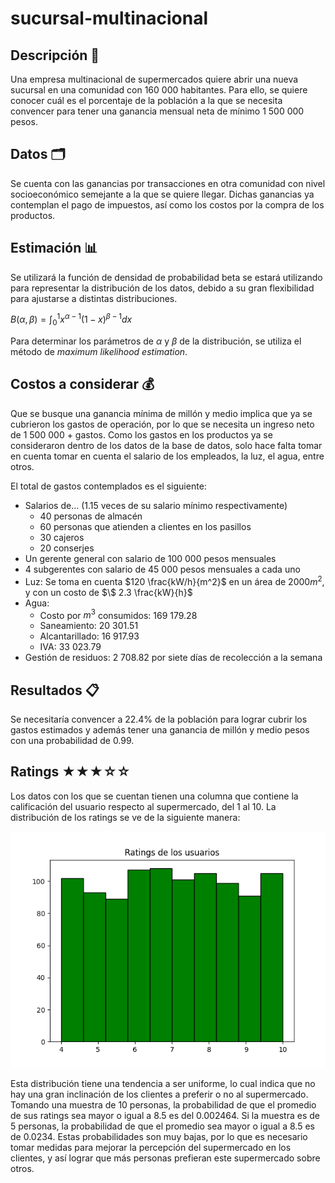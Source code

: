 # sucursal-multinacional

## Descripción 📑

Una empresa multinacional de supermercados quiere abrir una nueva sucursal en una comunidad con 160 000 habitantes. Para ello, se quiere conocer cuál es el porcentaje de la población a la que se necesita convencer para tener una ganancia mensual neta de mínimo 1 500 000 pesos.

## Datos 🗂️

Se cuenta con las ganancias por transacciones en otra comunidad con nivel socioeconómico semejante a la que se quiere llegar. Dichas ganancias ya contemplan el pago de impuestos, así como los costos por la compra de los productos.

## Estimación 📊

Se utilizará la función de densidad de probabilidad beta se estará utilizando para representar la distribución de los datos, debido a su gran flexibilidad para ajustarse a distintas distribuciones.

$B(\alpha,\beta) =
\int_0^1 x^{\alpha-1}(1-x)^{\beta-1} dx$

Para determinar los parámetros de $\alpha$ y $\beta$ de la distribución, se utiliza el método de *maximum likelihood estimation*.

## Costos a considerar 💰

Que se busque una ganancia mínima de millón y medio implica que ya se cubrieron los gastos de operación, por lo que se necesita un ingreso neto de 1 500 000 + gastos. Como los gastos en los productos ya se consideraron dentro de los datos de la base de datos, solo hace falta tomar en cuenta tomar en cuenta el salario de los empleados, la luz, el agua, entre otros.

El total de gastos contemplados es el siguiente:

* Salarios de... (1.15 veces de su salario mínimo respectivamente)
    * 40 personas de almacén
    * 60 personas que atienden a clientes en los pasillos
    * 30 cajeros
    * 20 conserjes
* Un gerente general con salario de 100 000 pesos mensuales
* 4 subgerentes con salario de 45 000 pesos mensuales a cada uno
* Luz: Se toma en cuenta $120 \frac{kW/h}{m^2}$ en un área de $2000 m^2$, y con un costo de $\$ 2.3 \frac{kW}{h}$
* Agua:
    * Costo por $m^3$ consumidos: 169 179.28
    * Saneamiento: 20 301.51
    * Alcantarillado: 16 917.93
    * IVA: 33 023.79
* Gestión de residuos: 2 708.82 por siete días de recolección a la semana

## Resultados 📋

Se necesitaría convencer a 22.4% de la población para lograr cubrir los gastos estimados y además tener una ganancia de millón y medio pesos con una probabilidad de 0.99.

## Ratings ★★★☆☆

Los datos con los que se cuentan tienen una columna que contiene la calificación del usuario respecto al supermercado, del 1 al 10. La distribución de los ratings se ve de la siguiente manera:

![Histograma de ratings](imgs/ratings.png)

Esta distribución tiene una tendencia a ser uniforme, lo cual indica que no hay una gran inclinación de los clientes a preferir o no al supermercado. Tomando una muestra de 10 personas, la probabilidad de que el promedio de sus ratings sea mayor o igual a 8.5 es del 0.002464. Si la muestra es de 5 personas, la probabilidad de que el promedio sea mayor o igual a 8.5 es de 0.0234. Estas probabilidades son muy bajas, por lo que es necesario tomar medidas para mejorar la percepción del supermercado en los clientes, y así lograr que más personas prefieran este supermercado sobre otros.
